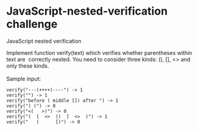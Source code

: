 # JavaScript-nested-verification challenge
JavaScript nested verification 

  
Implement‌ ‌function‌ ‌verify(text)‌ ‌which‌ ‌verifies‌ ‌whether‌ ‌parentheses‌ ‌within‌ ‌text‌ ‌are‌ ‌
correctly‌ ‌nested.‌ ‌You‌ ‌need‌ ‌to‌ ‌consider‌ ‌three‌ ‌kinds:
(),‌ ‌[],‌ ‌<>‌ ‌and‌ ‌‌only‌‌ ‌these‌ ‌kinds.<br><br>
Sample input:
```
verify("---(++++)----")‌ ‌->‌ ‌1‌ ‌
verify("")‌ ‌->‌ ‌1‌ ‌
verify("before‌ ‌(‌ ‌middle‌ ‌[])‌ ‌after‌ ‌")‌ ‌->‌ ‌1‌ ‌
verify(")‌ ‌(")‌ ‌->‌ ‌0‌ ‌
verify("<(‌   ‌>)")‌ ‌->‌ ‌0‌ ‌
verify("(‌  ‌[‌  ‌<>‌  ‌()‌  ‌]‌  ‌<>‌  ‌)")‌ ‌->‌ ‌1‌ ‌
verify("‌   ‌(‌      ‌[)")‌ ‌->‌ ‌0‌
```
